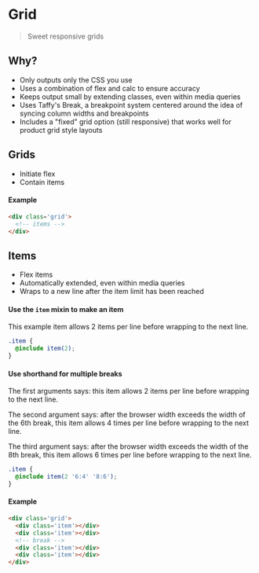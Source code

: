 Grid
===

> Sweet responsive grids

## Why?
+ Only outputs only the CSS you use
+ Uses a combination of flex and calc to ensure accuracy
+ Keeps output small by extending classes, even within media queries
+ Uses Taffy's Break, a breakpoint system centered around the idea of syncing column widths and breakpoints
+ Includes a "fixed" grid option (still responsive) that works well for product grid style layouts

## Grids
+ Initiate flex
+ Contain items

#### Example

```html
<div class='grid'>
  <!-- items -->
</div>
```

## Items
+ Flex items
+ Automatically extended, even within media queries
+ Wraps to a new line after the item limit has been reached

#### Use the `item` mixin to make an item

This example item allows 2 items per line before wrapping to the next line.

```scss
.item {
  @include item(2);
}
```

#### Use shorthand for multiple breaks

The first arguments says: this item allows 2 items per line before wrapping to the next line.

The second argument says: after the browser width exceeds the width of the 6th break, this item allows 4 times per line before wrapping to the next line.

The third argument says: after the browser width exceeds the width of the 8th break, this item allows 6 times per line before wrapping to the next line.

```scss
.item {
  @include item(2 '6:4' '8:6');
}
```

#### Example

```html
<div class='grid'>
  <div class='item'></div>
  <div class='item'></div>
  <!-- break -->
  <div class='item'></div>
  <div class='item'></div>
</div>
```
